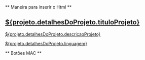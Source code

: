 ** Maneira para inserir o Html **
<a href="index.html" class="projeto-wrapper" data-id="${projeto.id}">

<article class="conteudo__principal-border">
<code class="conteudo__principal-code hljs ${projeto.detalhesDoProjeto.linguagem}"></code>
<h2 class="menu__text">${projeto.detalhesDoProjeto.tituloProjeto}</h2>
<p class="projeto__descricao">${projeto.detalhesDoProjeto.descricaoProjeto}</p>
<span class="projeto__linguagem linguagem--${projeto.detalhesDoProjeto.linguagem}">${projeto.detalhesDoProjeto.linguagem}</span>
</article>
</a>

** Botões MAC **

  <div class="mac-nav">
              <div class="dot"></div>
              <div class="dot"></div>
              <div class="dot"></div>
             </div>


